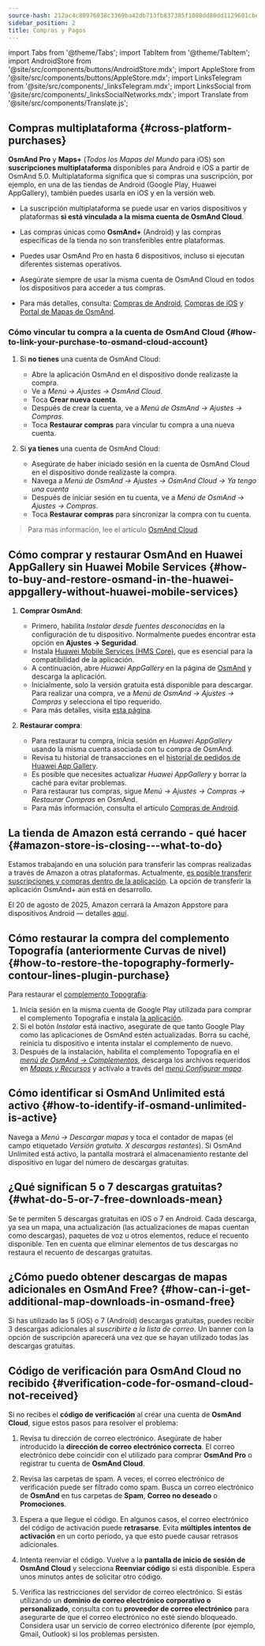 ```yaml
---
source-hash: 212ac4c80976038c3369ba42db713fb837385f1080dd80dd1129601cbee0ccec
sidebar_position: 2
title: Compras y Pagos
---
```

import Tabs from '@theme/Tabs';
import TabItem from '@theme/TabItem';
import AndroidStore from '@site/src/components/buttons/AndroidStore.mdx';
import AppleStore from '@site/src/components/buttons/AppleStore.mdx';
import LinksTelegram from '@site/src/components/_linksTelegram.mdx';
import LinksSocial from '@site/src/components/_linksSocialNetworks.mdx';
import Translate from '@site/src/components/Translate.js';



## Compras multiplataforma {#cross-platform-purchases}

**OsmAnd Pro** y **Maps+** (*Todos los Mapas del Mundo* para iOS) son **suscripciones multiplataforma** disponibles para Android e iOS a partir de OsmAnd 5.0. Multiplataforma significa que si compras una suscripción, por ejemplo, en una de las tiendas de Android (Google Play, Huawei AppGallery), también puedes usarla en iOS y en la versión web.

- La suscripción multiplataforma se puede usar en varios dispositivos y plataformas **si está vinculada a la misma cuenta de OsmAnd Cloud**.

- Las compras únicas como **OsmAnd+** (Android) y las compras específicas de la tienda no son transferibles entre plataformas.

- Puedes usar OsmAnd Pro en hasta 6 dispositivos, incluso si ejecutan diferentes sistemas operativos.

- Asegúrate siempre de usar la misma cuenta de OsmAnd Cloud en todos los dispositivos para acceder a tus compras.

- Para más detalles, consulta: [Compras de Android](../purchases/android.md), [Compras de iOS](../purchases/ios.md) y [Portal de Mapas de OsmAnd](https://www.osmand.net/map).


### Cómo vincular tu compra a la cuenta de OsmAnd Cloud {#how-to-link-your-purchase-to-osmand-cloud-account}

1. Si **no tienes** una cuenta de OsmAnd Cloud:

    - Abre la aplicación OsmAnd en el dispositivo donde realizaste la compra.
    - Ve a *Menú → Ajustes → OsmAnd Cloud*.
    - Toca **Crear nueva cuenta**.
    - Después de crear la cuenta, ve a *Menú de OsmAnd → Ajustes → Compras*.
    - Toca **Restaurar compras** para vincular tu compra a una nueva cuenta.

2. Si **ya tienes** una cuenta de OsmAnd Cloud:

    - Asegúrate de haber iniciado sesión en la cuenta de OsmAnd Cloud en el dispositivo donde realizaste la compra.
    - Navega a *Menú de OsmAnd → Ajustes → OsmAnd Cloud → Ya tengo una cuenta*
    - Después de iniciar sesión en tu cuenta, ve a *Menú de OsmAnd → Ajustes → Compras*.
    - Toca **Restaurar compras** para sincronizar la compra con tu cuenta.


> Para más información, lee el artículo [OsmAnd Cloud](../personal/osmand-cloud.md#cross-platform).


## Cómo comprar y restaurar OsmAnd en Huawei AppGallery sin Huawei Mobile Services {#how-to-buy-and-restore-osmand-in-the-huawei-appgallery-without-huawei-mobile-services}

1. **Comprar OsmAnd**:
   - Primero, habilita *Instalar desde fuentes desconocidas* en la configuración de tu dispositivo. Normalmente puedes encontrar esta opción en **Ajustes → Seguridad**.
   - Instala [Huawei Mobile Services (HMS Core)](https://consumer.huawei.com/za/community/details/Download-the-latest-Huawei-HMS-Core-APK-5-3-0-312/topicId-142217/), que es esencial para la compatibilidad de la aplicación.
   - A continuación, abre *Huawei AppGallery* en la página de [OsmAnd](https://appgallery.huawei.com/#/app/C101486545) y descarga la aplicación.
   - Inicialmente, solo la versión gratuita está disponible para descargar. Para realizar una compra, ve a *Menú de OsmAnd → Ajustes → Compras* y selecciona el tipo requerido.
   - Para más detalles, visita [esta página](https://osmand.net/docs/user/purchases/android#install-application).

2. **Restaurar compra**:
   - Para restaurar tu compra, inicia sesión en *Huawei AppGallery* usando la misma cuenta asociada con tu compra de OsmAnd.
   - Revisa tu historial de transacciones en el [historial de pedidos de Huawei App Gallery](https://consumer.huawei.com/en/support/content/en-us00694318/).
   - Es posible que necesites actualizar *Huawei AppGallery* y borrar la caché para evitar problemas.
   - Para restaurar tus compras, sigue *Menú → Ajustes → Compras → Restaurar Compras* en OsmAnd.
   - Para más información, consulta el artículo [Compras de Android](https://osmand.net/docs/user/purchases/android#restore-subscription--in-app).

<!--
- Instrucciones para configurar Huawei Mobile Services.
- Cómo comprar OsmAnd sin HMS Core.
- Restaurar compras en Huawei AppGallery.
-->

## La tienda de Amazon está cerrando - qué hacer {#amazon-store-is-closing---what-to-do}

Estamos trabajando en una solución para transferir las compras realizadas a través de Amazon a otras plataformas.
Actualmente, [es posible transferir suscripciones y compras dentro de la aplicación](../purchases/cross.md).
La opción de transferir la aplicación OsmAnd+ aún está en desarrollo.

El 20 de agosto de 2025, Amazon cerrará la Amazon Appstore para dispositivos Android — detalles [aquí](https://developer.amazon.com/apps-and-games/blogs/2025/02/upcoming-changes-to-amazon-appstore-for-android-devices-and-coins-program).


## Cómo restaurar la compra del complemento Topografía (anteriormente Curvas de nivel) {#how-to-restore-the-topography-formerly-contour-lines-plugin-purchase}

Para restaurar el [complemento Topografía](https://play.google.com/store/apps/details?id=net.osmand.srtmPlugin.paid):

1. Inicia sesión en la misma cuenta de Google Play utilizada para comprar el complemento Topografía e instala [la aplicación](https://play.google.com/store/apps/details?id=net.osmand.srtmPlugin.paid).
2. Si el botón *Instalar* está inactivo, asegúrate de que tanto Google Play como las aplicaciones de OsmAnd estén actualizadas. Borra su caché, reinicia tu dispositivo e intenta instalar el complemento de nuevo.
3. Después de la instalación, habilita el complemento Topografía en el *[menú de OsmAnd → Complementos](../plugins/topography.md)*, descarga los archivos requeridos en *[Mapas y Recursos](../start-with/download-maps.md#maps-and-resources)* y actívalo a través del *[menú Configurar mapa](../map/configure-map-menu.md)*.


## Cómo identificar si OsmAnd Unlimited está activo {#how-to-identify-if-osmand-unlimited-is-active}

Navega a *Menú → Descargar mapas* y toca el contador de mapas (el campo etiquetado *Versión gratuita. X descargas restantes*). Si OsmAnd Unlimited está activo, la pantalla mostrará el almacenamiento restante del dispositivo en lugar del número de descargas gratuitas.


## ¿Qué significan 5 o 7 descargas gratuitas? {#what-do-5-or-7-free-downloads-mean}

Se te permiten 5 descargas gratuitas en iOS o 7 en Android. Cada descarga, ya sea un mapa, una actualización (las actualizaciones de mapas cuentan como descargas), paquetes de voz u otros elementos, reduce el recuento disponible. Ten en cuenta que eliminar elementos de tus descargas no restaura el recuento de descargas gratuitas.


## ¿Cómo puedo obtener descargas de mapas adicionales en OsmAnd Free? {#how-can-i-get-additional-map-downloads-in-osmand-free}

Si has utilizado las 5 (iOS) o 7 (Android) descargas gratuitas, puedes recibir 3 descargas adicionales al *suscribirte a la lista de correo*. Un banner con la opción de suscripción aparecerá una vez que se hayan utilizado todas las descargas gratuitas.


## Código de verificación para OsmAnd Cloud no recibido {#verification-code-for-osmand-cloud-not-received}

Si no recibes el **código de verificación** al crear una cuenta de **OsmAnd Cloud**, sigue estos pasos para resolver el problema:

1. Revisa tu dirección de correo electrónico.
    Asegúrate de haber introducido la **dirección de correo electrónico correcta**. El correo electrónico debe coincidir con el utilizado para comprar **OsmAnd Pro** o registrar tu cuenta de **OsmAnd Cloud**.

2. Revisa las carpetas de spam.
    A veces, el correo electrónico de verificación puede ser filtrado como spam. Busca un correo electrónico de **OsmAnd** en tus carpetas de **Spam**, **Correo no deseado** o **Promociones**.

3. Espera a que llegue el código.
    En algunos casos, el correo electrónico del código de activación puede **retrasarse**. Evita **múltiples intentos de activación** en un corto período, ya que esto puede causar retrasos adicionales.

4. Intenta reenviar el código.
    Vuelve a la **pantalla de inicio de sesión de OsmAnd Cloud** y selecciona **Reenviar código** si está disponible. Espera unos minutos antes de solicitar otro código.

5. Verifica las restricciones del servidor de correo electrónico.
    Si estás utilizando un **dominio de correo electrónico corporativo o personalizado**, consulta con tu **proveedor de correo electrónico** para asegurarte de que el correo electrónico no esté siendo bloqueado. Considera usar un servicio de correo electrónico diferente (por ejemplo, Gmail, Outlook) si los problemas persisten.

<!--
## Compras y Pagos {#purchases--payments}

- Compra no mostrada
- Compra no restaurada
- Problemas de pago
- Política de reembolso
- Soluciones paso a paso a problemas con las compras.
- Instrucciones para borrar la caché de Google Play, Huawei AppGallery.
- Qué hacer si la compra no aparece o la transacción falla.
- Compra no mostrada - recomendaciones sobre cómo verificar tu cuenta y restaurar tus compras.
- Problemas de pago - instrucciones para contactar al soporte de Google Play en caso de problemas de pago.


## Preguntas Frecuentes {#faq}

- ¿Puedo transferir una compra entre Android e iOS?
- ¿Puedo usar una compra en varios dispositivos?
- ¿Por qué no aparece la compra?
- ¿Dónde puedo encontrar los detalles de pago?
- ¿Puedo transferir OsmAnd+ entre Android e iOS?
- ¿Cómo puedo restaurar las compras después de reinstalar la aplicación?
- ¿Qué es OsmAnd Pro y cuáles son sus ventajas?
- ¿Puedo activar mi suscripción sin Google Play?
- ¿Puedo compartir mi compra con mi familia?
- ¿Cómo transfiero OsmAnd+ a otro teléfono?
- ¿Por qué no aparece mi compra después de reinstalar?
- ¿Por qué no puedo reanudar mi compra?
- ¿Cómo sé si mi suscripción está activa?
- ¿Puedo usar una compra en varios dispositivos?
- ¿Puedo comprar OsmAnd sin Google Play?
- ¿Dónde puedo encontrar mis detalles de pago?
-->